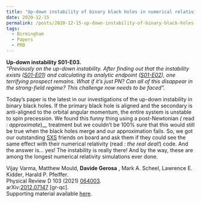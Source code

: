 ```yaml
---
title: 'Up-down instability of binary black holes in numerical relativity'
date: 2020-12-15
permalink: /posts/2020-12-15-up-down-instability-of-binary-black-holes-in-numerical-relativity
tags:
  - Birmingham
  - Papers
  - PRD
---
```


**Up-down instability S01-E03.**  
_“Previously on the up-down instability. After finding out that the instability exists ([S01-E01](<../../../../../index.html?p=2102>)) and calculating its analytic endpoint ([S01-E02](<../../../../../index.html?p=3077>)), one terrifying prospect remains. What if it’s just PN? Can all of this disappear in the strong-field regime? This challenge now needs to be faced”._

Today’s paper is the latest in our investigations of the up-down instability in binary black holes. If the primary black hole is aligned and the secondary is anti-aligned to the orbital angular momentum, the entire system is unstable to spin precession. We found this funny thing using a post-Newtonian _(_ read _: approximate_)__ treatment but we couldn’t be 100% sure that this would still be true when the black holes merge and our approximation fails. So, we got our outstanding [SXS](<https://www.black-holes.org/>) friends on board and ask them if they could see the same effect with their numerical relativity (read _: the real deal!_) code. And the answer is… yes! The instability is really there! And by the way, these are among the longest numerical relativity simulations ever done. 

Vijay Varma, Matthew Mould, **Davide Gerosa** , Mark A. Scheel, Lawrence E. Kidder, Harald P. Pfeiffer.  
Physical Review D 103 (2021) [064003](<https://journals.aps.org/prd/abstract/10.1103/PhysRevD.103.064003>).  
arXiv:[2012.07147](<https://arxiv.org/abs/2012.07147>) [gr-qc].  
Supporting material available [here](<../../../../../index.html?p=224>).

